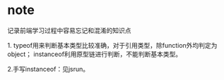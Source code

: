 # note
记录前端学习过程中容易忘记和混淆的知识点

<p>1. typeof用来判断基本类型比较准确，对于引用类型，除function外均判定为object；
instanceof利用原型链进行判断，不能判断基本类型。</p>
<p> 2.手写instanceof：见jsrun。</p>


